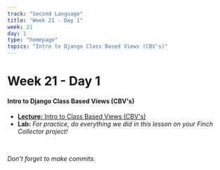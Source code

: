 ```yaml
---
track: "Second Language"
title: "Week 21 - Day 1"
week: 21
day: 1
type: "homepage"
topics: "Intro to Django Class Based Views (CBV's)"
---
```


# Week 21 - Day 1

#### Intro to Django Class Based Views (CBV's)

- [**Lecture:** Intro to Class Based Views (CBV's)](/second-language/week-21/day-1/lecture-materials/intro-to-class-based-views/)
- **Lab:** _For practice, do everything we did in this lesson on your Finch Collector project!_

<br>

_Don't forget to make commits._
